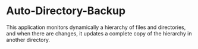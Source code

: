 # Auto-Directory-Backup
This application monitors dynamically a hierarchy of files and directories, and when there are changes, it updates a complete copy of the hierarchy in another directory. 
